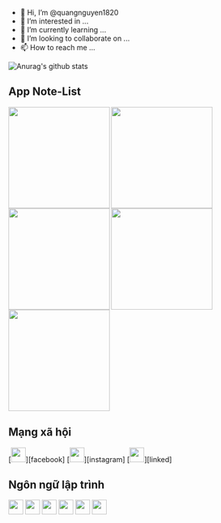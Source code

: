 - 👋 Hi, I’m @quangnguyen1820
- 👀 I’m interested in ...
- 🌱 I’m currently learning ...
- 💞️ I’m looking to collaborate on ...
- 📫 How to reach me ...

![Anurag's github stats](https://github-readme-stats.vercel.app/api?username=quangnguyen1820)
<H2>App Note-List</H2>
  <img align="left" width="200" src="https://user-images.githubusercontent.com/81354609/112456166-10ff3d00-8d8d-11eb-9eff-8fdba1f25ece.jpg"/>
  <img align="left" width="200" src="https://user-images.githubusercontent.com/81354609/112456174-12c90080-8d8d-11eb-993e-2647771de0fe.jpg"/>
  <img align="left" width="200" src="https://user-images.githubusercontent.com/81354609/112456175-12c90080-8d8d-11eb-979f-d9f9ddf60a15.jpg"/>
  <img  width="200" src="https://user-images.githubusercontent.com/81354609/112456177-13619700-8d8d-11eb-9cf7-fd659e4d4c5f.jpg"/>
  <img width="200" src="https://user-images.githubusercontent.com/81354609/112456179-13fa2d80-8d8d-11eb-981b-47e60fd20131.jpg"/>
  
  
<H2>Mạng xã hội</H2>
[<img width="29" marginLeft="10" src="https://user-images.githubusercontent.com/81354609/112460459-7f45fe80-8d91-11eb-8313-92b7ae552bfd.png"/>][facebook]
[<img width="29" marginLeft="10" src="https://user-images.githubusercontent.com/81354609/112460461-80772b80-8d91-11eb-883b-8cfc34addf50.png"/>][instagram]
[<img width="29" marginLeft="10" src="https://user-images.githubusercontent.com/81354609/112460463-810fc200-8d91-11eb-8e30-ea726888a007.png"/>][linked]


<H2>Ngôn ngữ lập trình</H2>

[<img width="29" marginLeft="10" src="https://user-images.githubusercontent.com/81354609/112454049-e01e0880-8d8a-11eb-9f16-0a887dac950d.png"/>][linked]
[<img width="29" src="https://user-images.githubusercontent.com/81354609/112454046-df857200-8d8a-11eb-9fad-9ae63ca17af2.png"/>][linked]
[<img width="29" src="https://user-images.githubusercontent.com/81354609/112454037-de544500-8d8a-11eb-9543-14b37e479360.png"/>][linked]
[<img width="29" src="https://user-images.githubusercontent.com/81354609/112454043-deecdb80-8d8a-11eb-8167-328d323d41f5.png"/>][linked]
[<img width="29" src="https://user-images.githubusercontent.com/81354609/112454048-e01e0880-8d8a-11eb-9888-77a852571727.png"/>][linked]
[<img width="29" src="https://user-images.githubusercontent.com/81354609/112454029-dd231800-8d8a-11eb-865a-4d70af38de29.png"/>][github]

[facebook]: https://www.facebook.com/kwang181/
[instagram]: https://www.instagram.com/nt_kwang/
[linked]: https://www.linkedin.com/in/thanh-quang-nguyen-59610a20a/
[github]: https://github.com/quangnguyen1820
